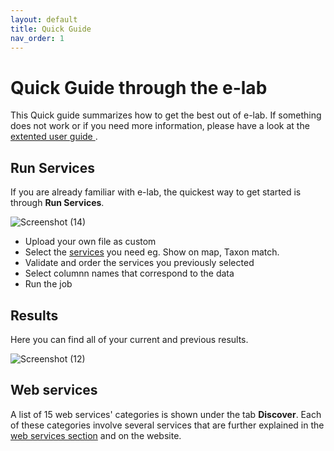```yaml
---
layout: default
title: Quick Guide
nav_order: 1
---
```


# Quick Guide through the e-lab
This Quick guide summarizes how to get the best out of e-lab. If something does not work or if you need more information, please have a look at the [extented user guide ](docs/user-guide.md).

## Run Services 
If you are already familiar with e-lab, the quickest way to get started is through **Run Services**. 

![Screenshot (14)](https://github.com/lifewatch/elab-documentation/assets/144227108/d071875b-fd77-48ef-8b06-b73dd72c6487)

- Upload your own file as custom
- Select the [services](docs/web-services-description.md) you need eg. Show on map, Taxon match.
- Validate and order the services you previously selected 
- Select columnn names that correspond to the data
- Run the job 

## Results
Here you can find all of your current and previous results.

![Screenshot (12)](https://github.com/lifewatch/elab-documentation/assets/144227108/87edce18-2c26-4e7b-ac36-15646ccc2fa7)

## Web services 
A list of 15 web services' categories is shown under the tab **Discover**. Each of these categories involve several services that are further explained in the [web services section](docs/web-services-description.md) and on the website. 
